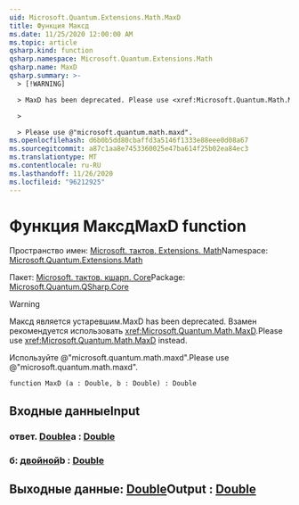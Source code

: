 ```yaml
---
uid: Microsoft.Quantum.Extensions.Math.MaxD
title: Функция Максд
ms.date: 11/25/2020 12:00:00 AM
ms.topic: article
qsharp.kind: function
qsharp.namespace: Microsoft.Quantum.Extensions.Math
qsharp.name: MaxD
qsharp.summary: >-
  > [!WARNING]

  > MaxD has been deprecated. Please use <xref:Microsoft.Quantum.Math.MaxD> instead.

  >

  > Please use @"microsoft.quantum.math.maxd".
ms.openlocfilehash: d6b0b5dd80cbaffd3a5146f1333e88eee0d08a67
ms.sourcegitcommit: a87c1aa8e7453360025e47ba614f25b02ea84ec3
ms.translationtype: MT
ms.contentlocale: ru-RU
ms.lasthandoff: 11/26/2020
ms.locfileid: "96212925"
---
```

# <a name="maxd-function"></a><span data-ttu-id="a26e3-102">Функция Максд</span><span class="sxs-lookup"><span data-stu-id="a26e3-102">MaxD function</span></span>

<span data-ttu-id="a26e3-103">Пространство имен: [Microsoft. тактов. Extensions. Math](xref:Microsoft.Quantum.Extensions.Math)</span><span class="sxs-lookup"><span data-stu-id="a26e3-103">Namespace: [Microsoft.Quantum.Extensions.Math](xref:Microsoft.Quantum.Extensions.Math)</span></span>

<span data-ttu-id="a26e3-104">Пакет: [Microsoft. тактов. кшарп. Core](https://nuget.org/packages/Microsoft.Quantum.QSharp.Core)</span><span class="sxs-lookup"><span data-stu-id="a26e3-104">Package: [Microsoft.Quantum.QSharp.Core](https://nuget.org/packages/Microsoft.Quantum.QSharp.Core)</span></span>


> [!WARNING]
> <span data-ttu-id="a26e3-105">Максд является устаревшим.</span><span class="sxs-lookup"><span data-stu-id="a26e3-105">MaxD has been deprecated.</span></span> <span data-ttu-id="a26e3-106">Взамен рекомендуется использовать <xref:Microsoft.Quantum.Math.MaxD>.</span><span class="sxs-lookup"><span data-stu-id="a26e3-106">Please use <xref:Microsoft.Quantum.Math.MaxD> instead.</span></span>
>
> <span data-ttu-id="a26e3-107">Используйте @"microsoft.quantum.math.maxd".</span><span class="sxs-lookup"><span data-stu-id="a26e3-107">Please use @"microsoft.quantum.math.maxd".</span></span>



```qsharp
function MaxD (a : Double, b : Double) : Double
```


## <a name="input"></a><span data-ttu-id="a26e3-108">Входные данные</span><span class="sxs-lookup"><span data-stu-id="a26e3-108">Input</span></span>

### <a name="a--double"></a><span data-ttu-id="a26e3-109">ответ. [Double](xref:microsoft.quantum.lang-ref.double)</span><span class="sxs-lookup"><span data-stu-id="a26e3-109">a : [Double](xref:microsoft.quantum.lang-ref.double)</span></span>




### <a name="b--double"></a><span data-ttu-id="a26e3-110">б: [двойной](xref:microsoft.quantum.lang-ref.double)</span><span class="sxs-lookup"><span data-stu-id="a26e3-110">b : [Double](xref:microsoft.quantum.lang-ref.double)</span></span>





## <a name="output--double"></a><span data-ttu-id="a26e3-111">Выходные данные: [Double](xref:microsoft.quantum.lang-ref.double)</span><span class="sxs-lookup"><span data-stu-id="a26e3-111">Output : [Double](xref:microsoft.quantum.lang-ref.double)</span></span>

